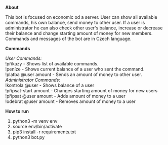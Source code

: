 **About**

This bot is focused on economic od a server. User can show all available commands, his own balance, send money to other user. If a user is administrator he can also check other user's balance, increase or decrease their balance and change starting amount of money for new members. Commands and messages of the bot are in Czech language.

**Commands**

*User Commands:*  
!příkazy - Shows list of available commands.  
!peníze - Shows current balance of a user who sent the command.  
!platba @user amount - Sends an amount of money to other user.  
*Administrator Commands:*  
!kontrola @user - Shows balance of a user  
!připsat-start amount - Changes starting amount of money for new users  
!připsat @user amount - Adds amount of money to a user  
!odebrat @user amount - Removes amount of money to a user  

**How to run**

1. python3 -m venv env
2. source env/bin/activate
3. pip3 install -r requirements.txt
4. python3 bot.py